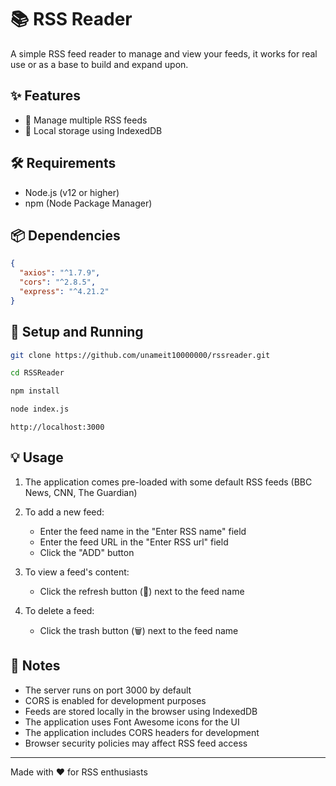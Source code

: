 # 📚 RSS Reader

A simple RSS feed reader to manage and view your feeds, it works for real use or as a base to build and expand upon.

## ✨ Features

- 🔄 Manage multiple RSS feeds
- 💾 Local storage using IndexedDB

## 🛠️ Requirements

- Node.js (v12 or higher)
- npm (Node Package Manager)

## 📦 Dependencies

```json
{
  "axios": "^1.7.9",
  "cors": "^2.8.5",
  "express": "^4.21.2"
}
```

## 🚀 Setup and Running

```bash
git clone https://github.com/unameit10000000/rssreader.git
```
```bash
cd RSSReader
```
```bash
npm install
```
```bash
node index.js
```
```
http://localhost:3000
```

## 💡 Usage

1. The application comes pre-loaded with some default RSS feeds (BBC News, CNN, The Guardian)
2. To add a new feed:
   - Enter the feed name in the "Enter RSS name" field
   - Enter the feed URL in the "Enter RSS url" field
   - Click the "ADD" button

3. To view a feed's content:
   - Click the refresh button (🔄) next to the feed name

4. To delete a feed:
   - Click the trash button (🗑️) next to the feed name

## 📝 Notes

- The server runs on port 3000 by default
- CORS is enabled for development purposes
- Feeds are stored locally in the browser using IndexedDB
- The application uses Font Awesome icons for the UI
- The application includes CORS headers for development
- Browser security policies may affect RSS feed access

---

Made with ❤️ for RSS enthusiasts
